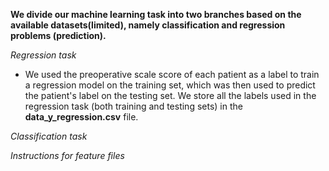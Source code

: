 **We divide our machine learning task into two branches based on the available datasets(limited), namely classification and regression problems (prediction).**

*Regression task*




* We used the preoperative scale score of each patient as a label to train a regression model on the training set, which was then used to predict the patient's label on the testing set. We store all the labels used in the regression task (both training and testing sets) in the **data_y_regression.csv** file.



*Classification task*




*Instructions for feature files*
